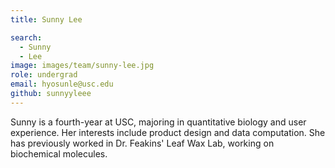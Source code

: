 ```yaml
---
title: Sunny Lee

search:
  - Sunny
  - Lee
image: images/team/sunny-lee.jpg
role: undergrad
email: hyosunle@usc.edu
github: sunnyyleee
---
```


Sunny is a fourth-year at USC, majoring in quantitative biology and user experience. Her interests include product design and data computation. She has previously worked in Dr. Feakins' Leaf Wax Lab, working on biochemical molecules.
